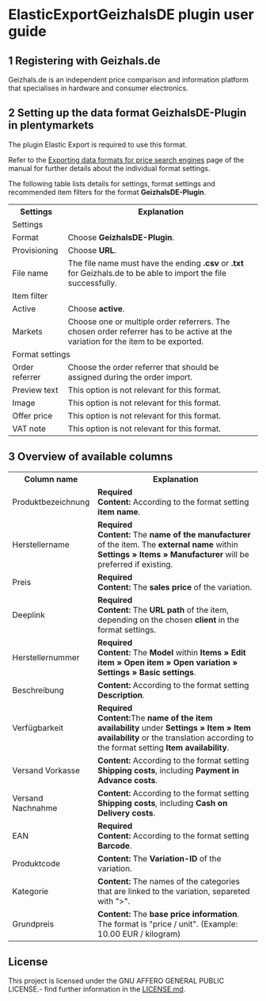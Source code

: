 # ElasticExportGeizhalsDE plugin user guide

<div class="container-toc"></div>

## 1 Registering with Geizhals.de

Geizhals.de is an independent price comparison and information platform that specialises in hardware and consumer electronics.

## 2 Setting up the data format GeizhalsDE-Plugin in plentymarkets

The plugin Elastic Export is required to use this format.

Refer to the [Exporting data formats for price search engines](https://knowledge.plentymarkets.com/en/basics/data-exchange/exporting-data#30) page of the manual for further details about the individual format settings.

The following table lists details for settings, format settings and recommended item filters for the format **GeizhalsDE-Plugin**.
<table>
    <tr>
        <th>
            Settings
        </th>
        <th>
            Explanation
        </th>
    </tr>
    <tr>
        <td class="th" colspan="2">
            Settings
        </td>
    </tr>
    <tr>
        <td>
            Format
        </td>
        <td>
            Choose <b>GeizhalsDE-Plugin</b>.
        </td>        
    </tr>
    <tr>
        <td>
            Provisioning
        </td>
        <td>
            Choose <b>URL</b>.
        </td>        
    </tr>
    <tr>
        <td>
            File name
        </td>
        <td>
            The file name must have the ending <b>.csv</b> or <b>.txt</b> for Geizhals.de to be able to import the file successfully.
        </td>        
    </tr>
    <tr>
        <td class="th" colspan="2">
            Item filter
        </td>
    </tr>
    <tr>
        <td>
            Active
        </td>
        <td>
            Choose <b>active</b>.
        </td>        
    </tr>
    <tr>
        <td>
            Markets
        </td>
        <td>
            Choose one or multiple order referrers. The chosen order referrer has to be active at the variation for the item to be exported.
        </td>        
    </tr>
    <tr>
        <td class="th" colspan="2">
            Format settings
        </td>
    </tr>
    <tr>
        <td>
            Order referrer
        </td>
        <td>
            Choose the order referrer that should be assigned during the order import.
        </td>        
    </tr>
    <tr>
        <td>
            Preview text
        </td>
        <td>
            This option is not relevant for this format.
        </td>        
    </tr>
    <tr>
        <td>
            Image
        </td>
        <td>
            This option is not relevant for this format.
        </td>        
    </tr>
    <tr>
        <td>
            Offer price
        </td>
        <td>
            This option is not relevant for this format.
        </td>        
    </tr>
    <tr>
        <td>
            VAT note
        </td>
        <td>
            This option is not relevant for this format.
        </td>        
    </tr>
</table>

## 3 Overview of available columns

<table>
    <tr>
		<th>
			Column name
		</th>
		<th>
			Explanation
		</th>
	</tr>
    <tr>
        <td>
            Produktbezeichnung
        </td>
        <td>
            <b>Required</b><br>
            <b>Content:</b> According to the format setting <b>item name</b>.
        </td>        
    </tr>
    <tr>
		<td>
			Herstellername
		</td>
		<td>
		    <b>Required</b><br>
		    <b>Content:</b> The <b>name of the manufacturer</b> of the item. The <b>external name</b> within <b>Settings » Items » Manufacturer</b> will be preferred if existing.
		</td>        
	</tr>
	<tr>
		<td>
			Preis
		</td>
		<td>
		    <b>Required</b><br>
			<b>Content:</b> The <b>sales price</b> of the variation.
		</td>        
	</tr>
	<tr>
		<td>
			Deeplink
		</td>
		<td>
		    <b>Required</b><br>
			<b>Content:</b> The <b>URL path</b> of the item, depending on the chosen <b>client</b> in the format settings.
		</td>        
	</tr>
	<tr>
		<td>
			Herstellernummer
		</td>
		<td>
			<b>Required</b><br>
            <b>Content:</b> The <b>Model</b> within <b>Items » Edit item » Open item » Open variation » Settings » Basic settings</b>.
		</td>        
	</tr>
	<tr>
		<td>
			Beschreibung
		</td>
		<td>
		    <b>Content:</b> According to the format setting <b>Description</b>.
		</td>        
	</tr>
    <tr>
		<td>
			Verfügbarkeit
		</td>
		<td>
		    <b>Required</b><br>
		    <b>Content:</b>The <b>name of the item availability</b> under <b>Settings » Item » Item availability</b> or the translation according to the format setting <b>Item availability</b>.
		</td>        
	</tr>
	<tr>
		<td>
			Versand Vorkasse
		</td>
		<td>
			<b>Content:</b> According to the format setting <b>Shipping costs</b>, including <b>Payment in Advance costs</b>.
		</td>        
	</tr>
	<tr>
		<td>
			Versand Nachnahme
		</td>
		<td>
			<b>Content:</b> According to the format setting <b>Shipping costs</b>, including <b>Cash on Delivery costs</b>.
		</td>        
	</tr>
	<tr>
		<td>
			EAN
		</td>
		<td>
		    <b>Required</b><br>
		    <b>Content:</b> According to the format setting <b>Barcode</b>.
		</td>        
	</tr>
	<tr>
		<td>
			Produktcode
		</td>
		<td>
			<b>Content:</b> The <b>Variation-ID</b> of the variation.
		</td>        
	</tr>
	<tr>
		<td>
			Kategorie
		</td>
		<td>
			<b>Content:</b> The names of the categories that are linked to the variation, separeted with ">".
		</td>        
	</tr>
	<tr>
		<td>
			Grundpreis
		</td>
		<td>
			<b>Content:</b> The <b>base price information</b>. The format is "price / unit". (Example: 10.00 EUR / kilogram)
		</td>        
	</tr>
</table>

## License

This project is licensed under the GNU AFFERO GENERAL PUBLIC LICENSE.- find further information in the [LICENSE.md](https://github.com/plentymarkets/plugin-elastic-export-geizhals-de/blob/master/LICENSE.md).
